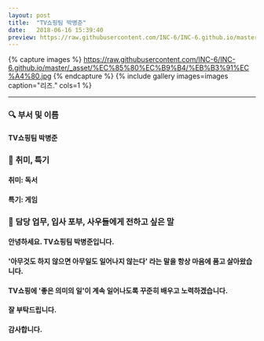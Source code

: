 ```yaml
---
layout: post
title:  "TV쇼핑팀 박병준"
date:   2018-06-16 15:39:40
preview: https://raw.githubusercontent.com/INC-6/INC-6.github.io/master/_asset/%EB%8F%99%EA%B8%B0%EC%82%AC%EC%A7%84/191916.jpg
---
```


{% capture images %}
https://raw.githubusercontent.com/INC-6/INC-6.github.io/master/_asset/%EC%85%80%EC%B9%B4/%EB%B3%91%EC%A4%80.jpg
{% endcapture %}
{% include gallery images=images caption="리즈." cols=1 %}

---

### 🔍 **부서 및 이름**

#### TV쇼핑팀 박병준
    
### 🔔 **취미, 특기**

#### 취미: 독서
  
#### 특기: 게임

### 🔔 **담당 업무, 입사 포부, 사우들에게 전하고 싶은 말**

#### 안녕하세요. TV쇼핑팀 박병준입니다.
    
#### '아무것도 하지 않으면 아무일도 일어나지 않는다' 라는 말을 항상 마음에 품고 살아왔습니다.
    
#### TV쇼핑에 '좋은 의미의 일'이 계속 일어나도록 꾸준히 배우고 노력하겠습니다.
 
#### 잘 부탁드립니다.

#### 감사합니다.
